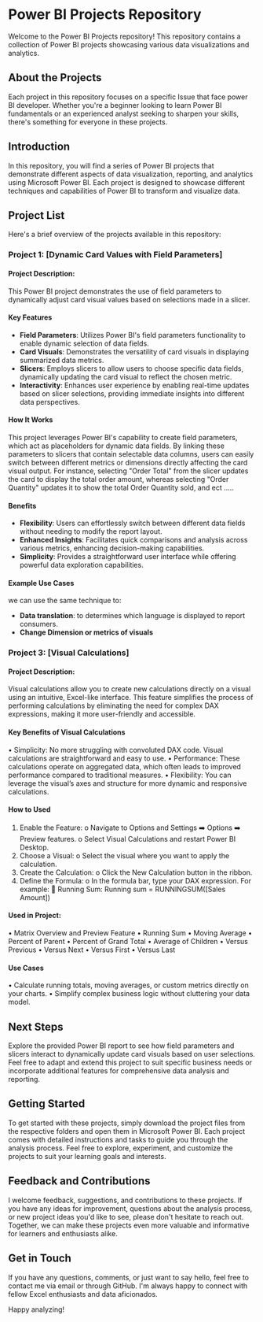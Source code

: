 # Power BI Projects Repository

Welcome to the Power BI Projects repository! This repository contains a collection of Power BI projects showcasing various data visualizations and analytics.


## About the Projects

Each project in this repository focuses on a specific Issue that face power BI developer. Whether you're a beginner looking to learn Power BI fundamentals or an experienced analyst seeking to sharpen your skills, there's something for everyone in these projects.

## Introduction

In this repository, you will find a series of Power BI projects that demonstrate different aspects of data visualization, reporting, and analytics using Microsoft Power BI. Each project is designed to showcase different techniques and capabilities of Power BI to transform and visualize data.


## Project List

Here's a brief overview of the projects available in this repository:

### Project 1: [Dynamic Card Values with Field Parameters]

#### Project Description: 

This Power BI project demonstrates the use of field parameters to dynamically adjust card visual values based on selections made in a slicer.

#### Key Features

- **Field Parameters**: Utilizes Power BI's field parameters functionality to enable dynamic selection of data fields.
- **Card Visuals**: Demonstrates the versatility of card visuals in displaying summarized data metrics.
- **Slicers**: Employs slicers to allow users to choose specific data fields, dynamically updating the card visual to reflect the chosen metric.
- **Interactivity**: Enhances user experience by enabling real-time updates based on slicer selections, providing immediate insights into different data perspectives.

#### How It Works

This project leverages Power BI's capability to create field parameters, which act as placeholders for dynamic data fields. By linking these parameters to slicers that contain selectable data columns, users can easily switch between different metrics or dimensions directly affecting the card visual output. For instance, selecting "Order Total" from the slicer updates the card to display the total order amount, whereas selecting "Order Quantity" updates it to show the total Order Quantity sold, and ect .....

#### Benefits

- **Flexibility**: Users can effortlessly switch between different data fields without needing to modify the report layout.
- **Enhanced Insights**: Facilitates quick comparisons and analysis across various metrics, enhancing decision-making capabilities.
- **Simplicity**: Provides a straightforward user interface while offering powerful data exploration capabilities.

#### Example Use Cases
we can use the same technique to: 
- **Data translation**: to determines which language is displayed to report consumers.
- **Change Dimension or metrics of visuals**

### Project 3: [Visual Calculations]

#### Project Description: 
Visual calculations allow you to create new calculations directly on a visual using an intuitive, Excel-like interface. This feature simplifies the process of performing calculations by eliminating the need for complex DAX expressions, making it more user-friendly and accessible.
#### Key Benefits of Visual Calculations
•	Simplicity: No more struggling with convoluted DAX code. Visual calculations are straightforward and easy to use.
•	Performance: These calculations operate on aggregated data, which often leads to improved performance compared to traditional measures.
•	Flexibility: You can leverage the visual’s axes and structure for more dynamic and responsive calculations.
#### How to Used
1.	Enable the Feature:
o	Navigate to Options and Settings ➡️ Options ➡️ Preview features.
o	Select Visual Calculations and restart Power BI Desktop.
2.	Choose a Visual:
o	Select the visual where you want to apply the calculation.
3.	Create the Calculation:
o	Click the New Calculation button in the ribbon.
4.	Define the Formula:
o	In the formula bar, type your DAX expression. For example:
	Running Sum: Running sum = RUNNINGSUM([Sales Amount])
#### Used in Project:
•	Matrix Overview and Preview Feature
•	Running Sum
•	Moving Average
•	Percent of Parent
•	Percent of Grand Total
•	Average of Children
•	Versus Previous
•	Versus Next
•	Versus First
•	Versus Last
#### Use Cases
•	Calculate running totals, moving averages, or custom metrics directly on your charts.
•	Simplify complex business logic without cluttering your data model.

  
## Next Steps

Explore the provided Power BI report to see how field parameters and slicers interact to dynamically update card visuals based on user selections. Feel free to adapt and extend this project to suit specific business needs or incorporate additional features for comprehensive data analysis and reporting.

## Getting Started

To get started with these projects, simply download the project files from the respective folders and open them in Microsoft Power BI. Each project comes with detailed instructions and tasks to guide you through the analysis process. Feel free to explore, experiment, and customize the projects to suit your learning goals and interests.

## Feedback and Contributions

I welcome feedback, suggestions, and contributions to these projects. If you have any ideas for improvement, questions about the analysis process, or new project ideas you'd like to see, please don't hesitate to reach out. Together, we can make these projects even more valuable and informative for learners and enthusiasts alike.

## Get in Touch

If you have any questions, comments, or just want to say hello, feel free to contact me via email or through GitHub. I'm always happy to connect with fellow Excel enthusiasts and data aficionados.

Happy analyzing!


